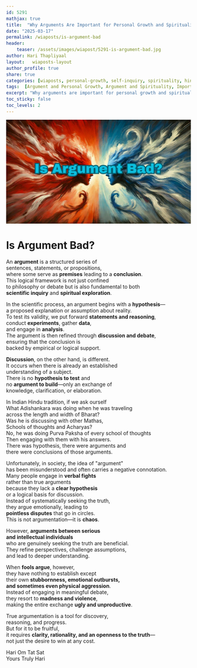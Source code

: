```yaml
---       
id: 5291
mathjax: true        
title:  "Why Arguments Are Important for Personal Growth and Spirituality?"        
date: "2025-03-17"        
permalink: /wiaposts/is-argument-bad
header:        
    teaser: /assets/images/wiapost/5291-is-argument-bad.jpg               
author: Hari Thapliyaal        
layout:   wiaposts-layout        
author_profile: true        
share: true
categories: [wiaposts, personal-growth, self-inquiry, spirituality, hinduism, motivation]
tags:  [Argument and Personal Growth, Argument and Spirituality, Importance of Argument, Why Argument Is Important, Is Argument Bad, How Argument Helps in Personal Growth, Role of Argument in Spirituality]
excerpt: "Why arguments are important for personal growth and spirituality? In this article, I share my insights on how arguments can help you uncover the truth and find happiness and fulfillment by using logical reasoning."
toc_sticky: false
toc_levels: 2
---
```


![Is Argument Bad?](/assets/images/wiapost/5291-is-argument-bad.jpg)

# Is Argument Bad?

An **argument** is a structured series of    
sentences, statements, or propositions,    
where some serve as **premises** leading to a **conclusion**.    
This logical framework is not just confined    
to philosophy or debate but is also fundamental to both    
**scientific inquiry** and **spiritual exploration**.     
   
In the scientific process, an argument begins with a **hypothesis**—   
a proposed explanation or assumption about reality.    
To test its validity, we put forward **statements and reasoning**,    
conduct **experiments**, gather **data**,    
and engage in **analysis**.    
The argument is then refined through **discussion and debate**,    
ensuring that the conclusion is    
backed by empirical or logical support.     
   
**Discussion**, on the other hand, is different.    
It occurs when there is already an established    
understanding of a subject.    
There is no **hypothesis to test** and    
no **argument to build**—only an exchange of    
knowledge, clarification, or elaboration.     
   
In Indian Hindu tradition, if we ask ourself   
What Adishankara was doing when he was traveling    
across the length and width of Bharat?   
Was he is discussing with other Mathas,    
Schools of thoughts and Acharyas?   
No, he was doing Purva Paksha of every school of thoughts    
Then engaging with them with his answers.   
There was hypothesis, there were arguments and    
there were conclusions of those arguments.   
   
Unfortunately, in society, the idea of "argument"    
has been misunderstood and often carries a negative connotation.    
Many people engage in **verbal fights**    
rather than true arguments    
because they lack a **clear hypothesis**    
or a logical basis for discussion.    
Instead of systematically seeking the truth,    
they argue emotionally, leading to    
**pointless disputes** that go in circles.    
This is not argumentation—it is **chaos**.     
   
However, **arguments between serious    
and intellectual individuals**    
who are genuinely seeking the truth are beneficial.    
They refine perspectives, challenge assumptions,    
and lead to deeper understanding.    
   
When **fools argue**, however,    
they have nothing to establish except    
their own **stubbornness, emotional outbursts,    
and sometimes even physical aggression**.    
Instead of engaging in meaningful debate,    
they resort to **madness and violence**,    
making the entire exchange **ugly and unproductive**.     
   
True argumentation is a tool for discovery,    
reasoning, and progress.    
But for it to be fruitful,    
it requires **clarity, rationality, and an openness to the truth**—   
not just the desire to win at any cost.

Hari Om Tat Sat   
Yours Truly Hari

